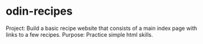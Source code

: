 # odin-recipes

Project: Build a basic recipe website that consists of a main index page with links to a few recipes. 
Purpose: Practice simple html skills.